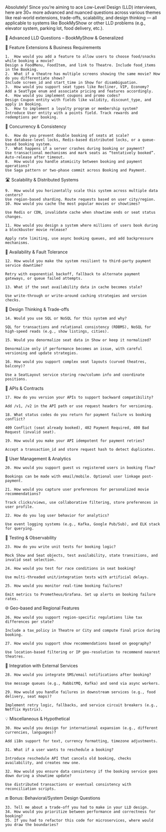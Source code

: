 Absolutely! Since you’re aiming to ace Low-Level Design (LLD) interviews, here are 30+ more advanced and nuanced questions across various themes like real-world extensions, trade-offs, scalability, and design thinking — all applicable to systems like BookMyShow or other LLD problems (e.g., elevator system, parking lot, food delivery, etc.).

🧠 Advanced LLD Questions – BookMyShow & Generalized

🎯 Feature Extensions & Business Requirements

	1.	How would you add a feature to allow users to choose food/snacks while booking a movie?
	Design a FoodMenu, FoodItem, and link to Theatre. Include food_items in the Booking.
	2.	What if a theatre has multiple screens showing the same movie? How do you differentiate shows?
	Include screen_id and start_time in Show for disambiguation.
	3.	How would you support seat types like Recliner, VIP, Economy?
	Add a SeatType enum and associate pricing and features accordingly.
	4.	How would you implement coupons and promo codes?
	Design Coupon entity with fields like validity, discount_type, and apply in Booking.
	5.	How to implement a loyalty program or membership system?
	Introduce User entity with a points field. Track rewards and redemptions per booking.

🔀 Concurrency & Consistency

	6.	How do you prevent double booking of seats at scale?
	Use database-level locks, Redis-based distributed locks, or a queue-based booking system.
	7.	What happens if a server crashes during booking or payment?
	Use transactional mechanisms and mark seats as “tentatively booked”. Auto-release after timeout.
	8.	How would you handle atomicity between booking and payment operations?
	Use Saga pattern or two-phase commit across Booking and Payment.

🛣️ Scalability & Distributed Systems

	9.	How would you horizontally scale this system across multiple data centers?
	Use region-based sharding. Route requests based on user city/region.
	10.	How would you cache the most popular movies or showtimes?

	Use Redis or CDN, invalidate cache when showtime ends or seat status changes.

	11.	How would you design a system where millions of users book during a blockbuster movie release?

	Apply rate limiting, use async booking queues, and add backpressure mechanisms.

📶 Availability & Fault Tolerance

	12.	How would you make the system resilient to third-party payment service downtime?

	Retry with exponential backoff, fallback to alternate payment gateways, or queue failed attempts.

	13.	What if the seat availability data in cache becomes stale?

	Use write-through or write-around caching strategies and version checks.

🧩 Design Thinking & Trade-offs

	14.	Would you use SQL or NoSQL for this system and why?

	SQL for transactions and relational consistency (RDBMS), NoSQL for high-speed reads (e.g., show listings, cities).

	15.	Would you denormalize seat data in Show or keep it normalized?

	Denormalize only if performance becomes an issue, with careful versioning and update strategies.

	16.	How would you support complex seat layouts (curved theatres, balcony)?

	Use a SeatLayout service storing row/column info and coordinate positions.

🧾 APIs & Contracts

	17.	How do you version your APIs to support backward compatibility?

	Add /v1, /v2 in the API path or use request headers for versioning.

	18.	What status codes do you return for payment failure vs booking conflict?

	409 Conflict (seat already booked), 402 Payment Required, 400 Bad Request (invalid seat).

	19.	How would you make your API idempotent for payment retries?

	Accept a transaction_id and store request hash to detect duplicates.

👥 User Management & Analytics

	20.	How would you support guest vs registered users in booking flow?

	Bookings can be made with email/mobile. Optional user linkage post-payment.

	21.	How would you capture user preferences for personalized movie recommendations?

	Track clicks/views, use collaborative filtering, store preferences in user profile.

	22.	How do you log user behavior for analytics?

	Use event logging systems (e.g., Kafka, Google Pub/Sub), and ELK stack for querying.

🧪 Testing & Observability

	23.	How do you write unit tests for booking logic?

	Mock Show and Seat objects, test availability, state transitions, and invalid seat selection.

	24.	How would you test for race conditions in seat booking?

	Use multi-threaded unit/integration tests with artificial delays.

	25.	How would you monitor real-time booking failures?

	Emit metrics to Prometheus/Grafana. Set up alerts on booking failure rates.

🌐 Geo-based and Regional Features

	26.	How would you support region-specific regulations like tax differences per state?

	Include a tax_policy in Theatre or City and compute final price during booking.

	27.	How would you support show recommendations based on geography?

	Use location-based filtering or IP geo-resolution to recommend nearest theatres.

🔄 Integration with External Services

	28.	How would you integrate SMS/email notifications after booking?

	Use message queues (e.g., RabbitMQ, Kafka) and send via async workers.

	29.	How would you handle failures in downstream services (e.g., food delivery, seat maps)?

	Implement retry logic, fallbacks, and service circuit breakers (e.g., Netflix Hystrix).

💡 Miscellaneous & Hypothetical

	30.	How would you design for international expansion (e.g., different currencies, languages)?

	Add i18n support for text, currency formatting, timezone adjustments.

	31.	What if a user wants to reschedule a booking?

	Introduce reschedule API that cancels old booking, checks availability, and creates new one.

	32.	How would you ensure data consistency if the booking service goes down during a showtime update?

	Use distributed transactions or eventual consistency with reconciliation scripts.

🔚 Bonus: Behavioral/System Design Questions

	33.	Tell me about a trade-off you had to make in your LLD design.
	34.	How would you prioritize between performance and correctness for booking?
	35.	If you had to refactor this code for microservices, where would you draw the boundaries?
